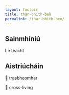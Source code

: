 ```yaml
---
layout: focloir
title: thar-bhith-beò
permalink: /thar-bhith-beo/
---
```


## Sainmhíniú

Le teacht

## Aistriúcháin

&#x1f3f4;&#xe0067;&#xe0062;&#xe0073;&#xe0063;&#xe0074;&#xe007f; trasbheomhar

&#x1f3f4;&#xe0067;&#xe0062;&#xe0065;&#xe006e;&#xe0067;&#xe007f; cross-living